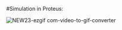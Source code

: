 #Simulation in Proteus:

![NEW23-ezgif com-video-to-gif-converter](https://github.com/user-attachments/assets/a441ca14-fb75-4df3-9edd-1eeb57078693)
